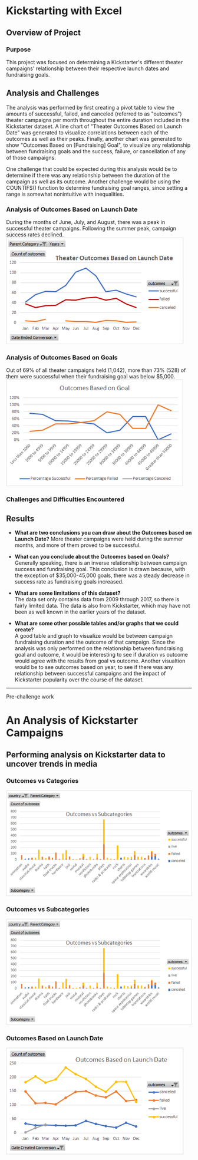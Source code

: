 # Kickstarting with Excel

## Overview of Project

### Purpose
This project was focused on determining a Kickstarter's different theater campaigns' relationship between their respective launch dates and fundraising goals.

## Analysis and Challenges
The analysis was performed by first creating a pivot table to view the amounts of successful, failed, and canceled (referred to as "outcomes") theater campaigns per month throughout the entire duration included in the Kickstarter dataset. A line chart of "Theater Outcomes Based on Launch Date" was generated to visualize correlations between each of the outcomes as well as their peaks. Finally, another chart was generated to show "Outcomes Based on [Fundraising] Goal", to visualize any relationship between fundraising goals and the success, failure, or cancellation of any of those campaigns.

One challenge that could be expected during this analysis would be to determine if there was any relationship between the duration of the campaign as well as its outcome. Another challenge  would be using the COUNTIFS() function to determine fundraising goal ranges, since setting a range is somewhat nonintuitive with inequalities.

### Analysis of Outcomes Based on Launch Date
During the months of June, July, and August, there was a peak in successful theater campaigns. Following the summer peak, campaign success rates declined. <br />
![Outcomes Based on Launch Date](Resources/Theater_Outcomes_vs_Launch.png)

### Analysis of Outcomes Based on Goals
Out of 69% of all theater campaigns held (1,042), more than 73% (528) of them were successful when their fundraising goal was below $5,000. <br />
![Outcomes Based on Goals](Resources/Outcomes_vs_Goals.png)

### Challenges and Difficulties Encountered

## Results

- **What are two conclusions you can draw about the Outcomes based on Launch Date?**
More theater campaigns were held during the summer months, and more of them proved to be successful.

- **What can you conclude about the Outcomes based on Goals?** <br />
Generally speaking, there is an inverse relationship between campaign success and fundraising goal. This conclusion is drawn because, with the exception of $35,000-45,000 goals, there was a steady decrease in success rate as fundraising goals increased.

- **What are some limitations of this dataset?** <br />
The data set only contains data from 2009 through 2017, so there is fairly limited data. The data is also from Kickstarter, which may have not been as well known in the earlier years of the dataset.

- **What are some other possible tables and/or graphs that we could create?** <br />
A good table and graph to visualize would be between campaign fundraising duration and the outcome of that campaign. Since the analysis was only performed on the relationship between fundraising goal and outcome, it would be interesting to see if duration vs outcome would agree with the results from goal vs outcome. Another visualtion would be to see outcomes based on year, to see if there was any relationship between successful campaigns and the impact of Kickstarter popularity over the course of the dataset.

---
Pre-challenge work

# An Analysis of Kickstarter Campaigns
Performing analysis on Kickstarter data to uncover trends in media
---

### Outcomes vs Categories
![Outcomes vs Categories](Graphs/Outcomes%20vs%20Subcategories.png)

### Outcomes vs Subcategories
![Outcomes vs Subcategories](Graphs/Outcomes%20vs%20Subcategories.png)

### Outcomes Based on Launch Date
![Outcomes Based on Launch Date](Graphs/Outcomes%20Based%20on%20Launch%20Date.png)

